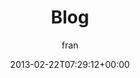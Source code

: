 ---
author: fran
date: "2013-02-22T07:29:12+00:00"
title: 'Blog'
menu: 
    main:
        name: "Blog"
        weight: -1
---